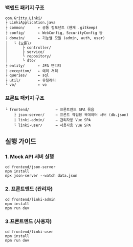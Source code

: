 
### 백엔드 패키지 구조
```
com.Gritty.Linki/
├ LinkiApplication.java
├ common/      ← 공통 컴포넌트 (현재 .gitkeep)
├ config/      ← WebConfig, SecurityConfig 등
├ domain/      ← 기능별 모듈 (admin, auth, user)
│   └ {모듈}/
│       ├ controller/
│       ├ service/
│       └ repository/
│       └ dto/
├ entity/      ← JPA 엔티티
├ exception/   ← 예외 처리
├ queries/     ← sql
├ util/        ← 유틸리티
└ vo/          ← vo
```

### 프론트 패키지 구조
```
└ frontend/            ← 프론트엔드 SPA 묶음
    ├ json-server/     ← 프론트 작업용 목데이터 서버 (db.json)
    ├ linki-admin/     ← 관리자용 Vue SPA
    └ linki-user/      ← 사용자용 Vue SPA
```


## 실행 가이드

### 1. Mock API 서버 실행

```
cd frontend/json-server
npm install
npx json-server --watch data.json
```

### 2. 프론트엔드 (관리자)

```
cd frontend/linki-admin
npm install
npm run dev
```

### 3.프론트엔드 (사용자)
```
cd frontend/linki-user
npm install
npm run dev
```

